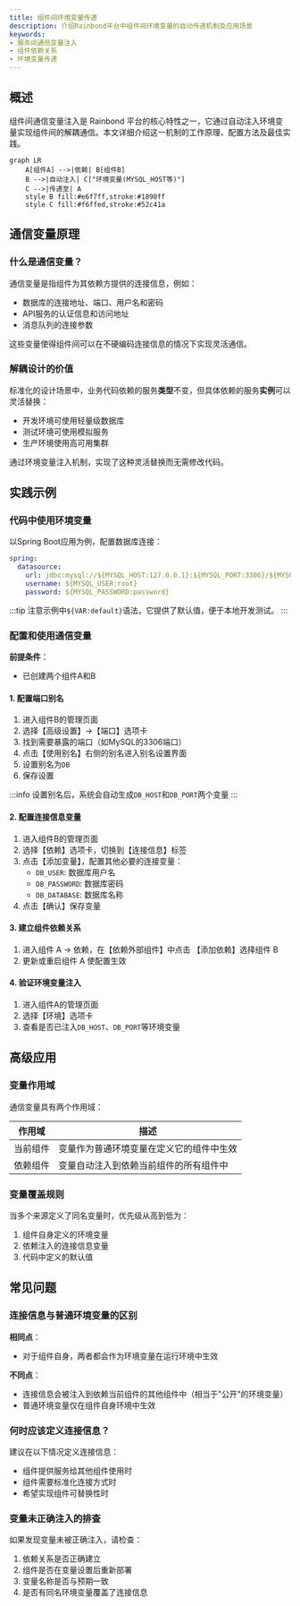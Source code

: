 ```yaml
---
title: 组件间环境变量传递
description: 介绍Rainbond平台中组件间环境变量的自动传递机制及应用场景
keywords:
- 服务间通信变量注入
- 组件依赖关系
- 环境变量传递
---
```


## 概述

组件间通信变量注入是 Rainbond 平台的核心特性之一，它通过自动注入环境变量实现组件间的解耦通信。本文详细介绍这一机制的工作原理、配置方法及最佳实践。

```mermaid
graph LR
    A[组件A] -->|依赖| B[组件B]
    B -->|自动注入| C["环境变量(MYSQL_HOST等)"]
    C -->|传递至| A
    style B fill:#e6f7ff,stroke:#1890ff
    style C fill:#f6ffed,stroke:#52c41a
```

## 通信变量原理

### 什么是通信变量？

通信变量是指组件为其依赖方提供的连接信息，例如：
- 数据库的连接地址、端口、用户名和密码
- API服务的认证信息和访问地址
- 消息队列的连接参数

这些变量使得组件间可以在不硬编码连接信息的情况下实现灵活通信。

### 解耦设计的价值

标准化的设计场景中，业务代码依赖的服务**类型**不变，但具体依赖的服务**实例**可以灵活替换：

- 开发环境可使用轻量级数据库
- 测试环境可使用模拟服务
- 生产环境使用高可用集群

通过环境变量注入机制，实现了这种灵活替换而无需修改代码。

## 实践示例

### 代码中使用环境变量

以Spring Boot应用为例，配置数据库连接：

```yaml
spring:
  datasource:
    url: jdbc:mysql://${MYSQL_HOST:127.0.0.1}:${MYSQL_PORT:3306}/${MYSQL_DATABASE:test}
    username: ${MYSQL_USER:root}
    password: ${MYSQL_PASSWORD:password}
```

:::tip
注意示例中`${VAR:default}`语法，它提供了默认值，便于本地开发测试。
:::

### 配置和使用通信变量

**前提条件**：
- 已创建两个组件A和B

#### 1. 配置端口别名

1. 进入组件B的管理页面
2. 选择【高级设置】→【端口】选项卡
3. 找到需要暴露的端口（如MySQL的3306端口）
4. 点击【使用别名】右侧的别名进入别名设置界面
5. 设置别名为`DB`
6. 保存设置

:::info
设置别名后，系统会自动生成`DB_HOST`和`DB_PORT`两个变量
:::

#### 2. 配置连接信息变量

1. 进入组件B的管理页面
2. 选择【依赖】选项卡，切换到【连接信息】标签
3. 点击【添加变量】，配置其他必要的连接变量：
   - `DB_USER`: 数据库用户名
   - `DB_PASSWORD`: 数据库密码
   - `DB_DATABASE`: 数据库名称
4. 点击【确认】保存变量

#### 3. 建立组件依赖关系

1. 进入组件 A → 依赖，在【依赖外部组件】中点击 【添加依赖】选择组件 B
2. 更新或重启组件 A 使配置生效

#### 4. 验证环境变量注入

1. 进入组件A的管理页面
2. 选择【环境】选项卡
3. 查看是否已注入`DB_HOST`、`DB_PORT`等环境变量

## 高级应用

### 变量作用域

通信变量具有两个作用域：

| 作用域 | 描述 |
|-------|------|
| 当前组件 | 变量作为普通环境变量在定义它的组件中生效 |
| 依赖组件 | 变量自动注入到依赖当前组件的所有组件中 |

### 变量覆盖规则

当多个来源定义了同名变量时，优先级从高到低为：

1. 组件自身定义的环境变量
2. 依赖注入的连接信息变量
3. 代码中定义的默认值

## 常见问题

### 连接信息与普通环境变量的区别

**相同点**：
- 对于组件自身，两者都会作为环境变量在运行环境中生效

**不同点**：
- 连接信息会被注入到依赖当前组件的其他组件中（相当于"公开"的环境变量）
- 普通环境变量仅在组件自身环境中生效

### 何时应该定义连接信息？

建议在以下情况定义连接信息：

- 组件提供服务给其他组件使用时
- 组件需要标准化连接方式时
- 希望实现组件可替换性时

### 变量未正确注入的排查

如果发现变量未被正确注入，请检查：

1. 依赖关系是否正确建立
2. 组件是否在变量设置后重新部署
3. 变量名称是否与预期一致
4. 是否有同名环境变量覆盖了连接信息

